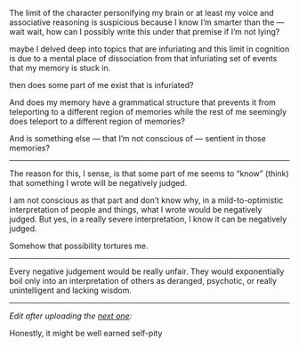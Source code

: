 The limit of the character personifying my brain or at least my voice and associative reasoning is suspicious because I know I’m smarter than the — wait wait, how can I possibly write this under that premise if I’m not lying?

maybe I delved deep into topics that are infuriating and this limit in cognition is due to a mental place of dissociation from that infuriating set of events that my memory is stuck in.

then does some part of me exist that is infuriated? 

And does my memory have a grammatical structure that prevents it from teleporting to a different region of memories while the rest of me seemingly does teleport to a different region of memories?

And is something else — that I’m not conscious of — sentient in those memories? 

---

The reason for this, I sense, is that some part of me seems to “know” (think) that something I wrote will be negatively judged.

I am not conscious as that part and don’t know why, in a mild-to-optimistic interpretation of people and things, what I wrote would be negatively judged. But yes, in a really severe interpretation, I know it can be negatively judged.

Somehow that possibility tortures me.

---

Every negative judgement would be really unfair. They would exponentially boil only into an interpretation of others as deranged, psychotic, or really unintelligent and lacking wisdom.

---

*Edit after uploading the [next one](https://github.com/animal-tree/Writing-stuff/blob/main/Stuff57-my-spirituality.md):*

Honestly, it might be well earned self-pity
